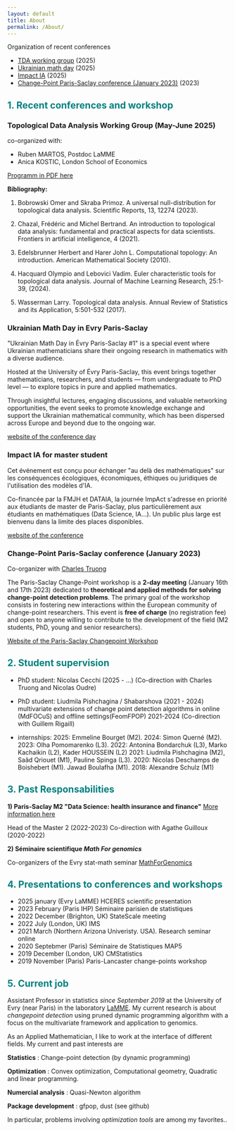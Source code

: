 ```yaml
---
layout: default
title: About
permalink: /About/
---
```


Organization of recent conferences

- [TDA working group](#tda) (2025)
- [Ukrainian math day](#ukraine) (2025)
- [Impact IA](#impact) (2025)
- [Change-Point Paris-Saclay conference (January 2023)](#chpt) (2023)


## <span style="color:teal;"> 1. Recent conferences and workshop  </span> 

### <a id="tda"> Topological Data Analysis Working Group (May-June 2025)

co-organized with:
- Ruben MARTOS, Postdoc LaMME
- Anica KOSTIC, London School of Economics

[Programm in PDF here](programme.pdf)


**Bibliography:**

1. Bobrowski Omer and Skraba Primoz. A universal null-distribution for topological data
analysis. Scientific Reports, 13, 12274 (2023).

2. Chazal, Frédéric and Michel Bertrand. An introduction to topological data analysis:
fundamental and practical aspects for data scientists. Frontiers in artificial intelligence, 4 (2021).

3. Edelsbrunner Herbert and Harer John L. Computational topology: An introduction.
American Mathematical Society (2010).

4. Hacquard Olympio and Lebovici Vadim. Euler characteristic tools for topological data
analysis. Journal of Machine Learning Research, 25:1-39, (2024).

5. Wasserman Larry. Topological data analysis. Annual Review of Statistics and its Application,
5:501-532 (2017).


### <a id="ukraine"> Ukrainian Math Day in Evry Paris-Saclay

"Ukrainian Math Day in Évry Paris-Saclay #1" is a special event where Ukrainian mathematicians share their ongoing research in mathematics with a diverse audience.

Hosted at the University of Évry Paris-Saclay, this event brings together mathematicians, researchers, and students — from undergraduate to PhD level — to explore topics in pure and applied mathematics.

Through insightful lectures, engaging discussions, and valuable networking opportunities, the event seeks to promote knowledge exchange and support the Ukrainian mathematical community, which has been dispersed across Europe and beyond due to the ongoing war.

[website of the conference day](https://indico.math.cnrs.fr/event/13784/)

### <a id="impact"> Impact IA for master student

Cet événement est conçu pour échanger "au delà des mathématiques" sur les conséquences écologiques, économiques, éthiques ou juridiques de l'utilisation des modèles d'IA.
 
Co-financée par la FMJH et DATAIA, la journée ImpAct s'adresse en priorité aux étudiants de master de Paris-Saclay, plus particulièrement aux étudiants en mathématiques (Data Science, IA...). Un public plus large est bienvenu dans la limite des places disponibles.

[website of the conference](https://indico.math.cnrs.fr/event/13759/)

### <a id="chpt"> Change-Point Paris-Saclay conference (January 2023)

Co-organizer with [Charles Truong](https://charles.doffy.net)

The Paris-Saclay Change-Point workshop is a **2-day meeting** (January 16th and 17th 2023) dedicated to **theoretical and applied methods for solving change-point detection problems**. The primary goal of the workshop consists in fostering new interactions within the European community of change-point researchers. This event is **free of charge** (no registration fee) and open to anyone willing to contribute to the development of the field (M2 students, PhD, young and senior researchers).

[Website of the Paris-Saclay Changepoint Workshop](https://parissaclaychangepoint.github.io)



## <span style="color:teal;"> 2. Student supervision </span> 

+ PhD student: Nicolas Cecchi (2025 - ...)
 (Co-direction with Charles Truong and Nicolas Oudre)

+ PhD student: Liudmila Pishchagina / Shabarshova (2021 - 2024)
multivariate extensions of change point detection algorithms in online (MdFOCuS) and offline settings(FeomFPOP) 2021-2024 (Co-direction with Guillem Rigaill)

+ internships:
  2025: Emmeline Bourget (M2). 2024: Simon Querné (M2). 2023: Olha Pomomarenko (L3). 2022: Antonina Bondarchuk (L3), Marko Kachaikin (L2), Kader HOUSSEIN (L2)
  2021: Liudmila Pishchagina (M2), Saâd Qriouet (M1), Pauline Spinga (L3). 2020: Nicolas Deschamps de Boishebert (M1). Jawad Boulafha (M1). 2018: Alexandre Schulz (M1)
  

## <span style="color:teal;"> 3. Past Responsabilities </span> 

**1) Paris-Saclay M2 "Data Science: health insurance and finance"** [More information here](https://www.universite-paris-saclay.fr/en/education/master/mathematics-and-applications/m2-data-science-health-insurance-and-finance)

Head of the Master 2 (2022-2023)
Co-direction with Agathe Guilloux (2020-2022)


**2) Séminaire scientifique *Math For genomics***

Co-organizers of the Evry stat-math seminar [MathForGenomics](https://mathforgenomics.github.io/)


## <span style="color:teal;"> 4. Presentations to conferences and workshops </span> 

- 2025 january (Evry LaMME) HCERES scientific presentation
- 2023 February (Paris IHP) Séminaire parisien de statistiques
- 2022 December (Brighton, UK) StateScale meeting
- 2022 July (London, UK) IMS
- 2021 March (Northern Arizona Univeristy. USA). Research seminar online
- 2020 Septebmer (Paris) Séminaire de Statistiques MAP5
- 2019 December (London, UK) CMStatistics
- 2019 November (Paris) Paris-Lancaster change-points workshop

## <span style="color:teal;"> 5. Current job </span> 

Assistant Professor in statistics *since September 2019* at the University of Evry (near Paris) in the laboratory [LaMME](http://www.math-evry.cnrs.fr/doku.php). My current research is about *changepoint detection* using pruned dynamic programming algorithm with a focus on the multivariate framework and application to genomics.


As an Applied Mathematician, I like to work at the interface of different fields. My current and past interests are 

**Statistics** : Change-point detection (by dynamic programming)

**Optimization** : Convex optimization, Computational geometry, Quadratic and linear programming.

**Numercial analysis** : Quasi-Newton algorithm

**Package development** : gfpop, dust (see github)

In particular, problems involving *optimization tools* are among my favorites.. 


